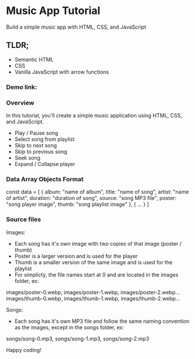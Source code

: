 # Music App Tutorial
Build a simple music app with HTML, CSS, and JavaScript

## TLDR;
- Semantic HTML
- CSS
- Vanilla JavaScript with arrow functions

### Demo link:

### Overview
In this tutorial, you'll create a simple music application using HTML, CSS, and JavaScript.

- Play / Pause song
- Select song from playlist
- Skip to next song
- Skip to previous song
- Seek song
- Expand / Collapse player

### Data Array Objects Format
const data = [
    {
        album: "name of album",
        title: "name of song",
        artist: "name of artist",
        duration: "duration of song",
        source: "song MP3 file",
        poster: "song player image",
        thumb: "song playlist image"
    },
    { ... }
]

### Source files
Images:
- Each song has it's own image with two copies of that image (poster / thumb)
- Poster is a larger version and is used for the player
- Thumb is a smaller version of the same image and is used for the playlist
- For simplicty, the file names start at 0 and are located in the images folder, ex:

images/poster-0.webp, images/poster-1.webp, images/poster-2.webp...
images/thumb-0.webp, images/thumb-1.webp, images/thumb-2.webp...

Songs:
- Each song has it's own MP3 file and follow the same naming convention as the images, except in the songs folder, ex:

songs/song-0.mp3, songs/song-1.mp3, songs/song-2.mp3

Happy coding!